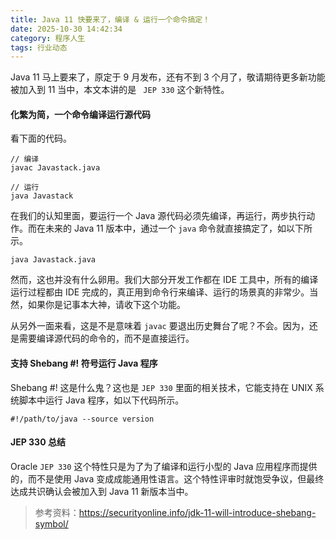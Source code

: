 ```yaml
---
title: Java 11 快要来了，编译 & 运行一个命令搞定！
date: 2025-10-30 14:42:34
category: 程序人生
tags: 行业动态
---
```


Java 11 马上要来了，原定于 9 月发布，还有不到 3 个月了，敬请期待更多新功能被加入到 11 当中，本文本讲的是 ` JEP 330` 这个新特性。

#### 化繁为简，一个命令编译运行源代码

看下面的代码。

```
// 编译
javac Javastack.java

// 运行
java Javastack
```

在我们的认知里面，要运行一个 Java 源代码必须先编译，再运行，两步执行动作。而在未来的 Java 11 版本中，通过一个 `java` 命令就直接搞定了，如以下所示。

```
java Javastack.java
```

然而，这也并没有什么卵用。我们大部分开发工作都在 IDE 工具中，所有的编译运行过程都由 IDE 完成的，真正用到命令行来编译、运行的场景真的非常少。当然，如果你是记事本大神，请收下这个功能。

从另外一面来看，这是不是意味着 `javac` 要退出历史舞台了呢？不会。因为，还是需要编译源代码的命令的，而不是直接运行。

#### 支持 Shebang #! 符号运行 Java 程序

Shebang #! 这是什么鬼？这也是  `JEP 330` 里面的相关技术，它能支持在 UNIX 系统脚本中运行 Java 程序，如以下代码所示。


```
#!/path/to/java --source version
```

#### JEP 330 总结

Oracle `JEP 330` 这个特性只是为了为了编译和运行小型的 Java 应用程序而提供的，而不是使用 Java 变成成能通用性语言。这个特性评审时就饱受争议，但最终达成共识确认会被加入到 Java 11 新版本当中。

> 参考资料：https://securityonline.info/jdk-11-will-introduce-shebang-symbol/

